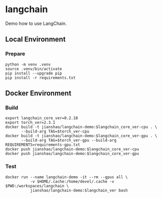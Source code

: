 # langchain

Demo how to use LangChain.

## Local Environment

### Prepare
~~~ shell
python -m venv .venv
source .venv/bin/activate
pip install --upgrade pip
pip install -r requirements.txt
~~~

## Docker Environment

### Build
~~~ shell
export langchain_core_ver=0.2.18
export torch_ver=2.3.1
docker build -t jianshao/langchain-demo:$langchain_core_ver-cpu . \
       --build-arg TAG=$torch_ver-cpu
docker build -t jianshao/langchain-demo:$langchain_core_ver-gpu . \
       --build-arg TAG=$torch_ver-gpu --build-arg REQUIREMENTS=requirements-gpu.txt
docker push jianshao/langchain-demo:$langchain_core_ver-cpu
docker push jianshao/langchain-demo:$langchain_core_ver-gpu
~~~
### Test
~~~ shell
docker run --name langchain-demo -it --rm --gpus all \
           -v $HOME/.cache:/home/devel/.cache -v $PWD:/workspaces/langchain \
           jianshao/langchain-demo:$langchain_ver bash
~~~
